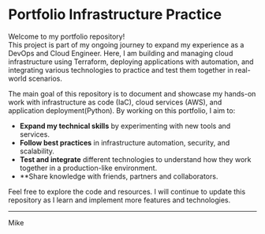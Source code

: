 # Portfolio Infrastructure Practice

Welcome to my portfolio repository!  
This project is part of my ongoing journey to expand my experience as a DevOps and Cloud Engineer. Here, I am building and managing cloud infrastructure using Terraform, deploying applications with automation, and integrating various technologies to practice and test them together in real-world scenarios.

The main goal of this repository is to document and showcase my hands-on work with infrastructure as code (IaC), cloud services (AWS), and application deployment(Python). By working on this portfolio, I aim to:

- **Expand my technical skills** by experimenting with new tools and services.
- **Follow best practices** in infrastructure automation, security, and scalability.
- **Test and integrate** different technologies to understand how they work together in a production-like environment.
- **Share knowledge with friends, partners and collaborators.

Feel free to explore the code and resources. I will continue to update this repository as I learn and implement more features and technologies.

---
Mike
